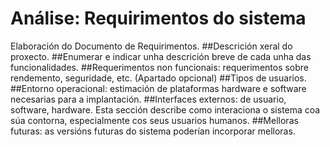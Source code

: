# Análise: Requirimentos do sistema

Elaboración do Documento de Requirimentos. 
##Descrición xeral do proxecto.
##Enumerar e indicar unha descrición breve de cada unha das funcionalidades. 
##Requerimentos non funcionais: requerimentos sobre rendemento, seguridade, etc. (Apartado opcional)
##Tipos de usuarios.
##Entorno operacional: estimación de plataformas hardware e software necesarias para a implantación.
##Interfaces externos: de usuario, software, hardware. Esta sección describe como interaciona o sistema coa súa contorna, especialmente cos seus usuarios humanos.
##Melloras futuras: as versións futuras do sistema poderían incorporar melloras.
